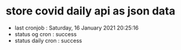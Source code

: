 # store covid daily api as json data

- last cronjob : Saturday, 16 January 2021 20:25:16
- status og cron : success
- status daily cron : success
      
      